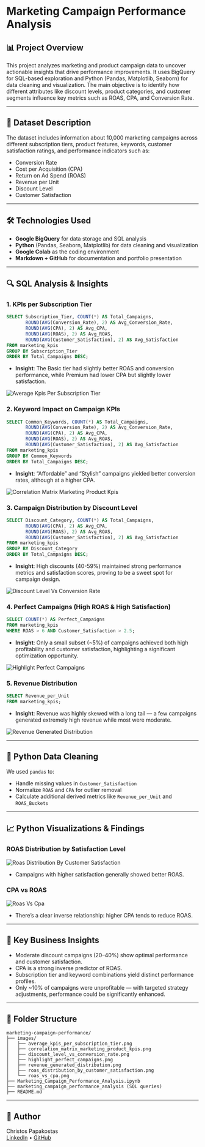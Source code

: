 
# Marketing Campaign Performance Analysis

## 📊 Project Overview

This project analyzes marketing and product campaign data to uncover actionable insights that drive performance improvements. It uses BigQuery for SQL-based exploration and Python (Pandas, Matplotlib, Seaborn) for data cleaning and visualization. The main objective is to identify how different attributes like discount levels, product categories, and customer segments influence key metrics such as ROAS, CPA, and Conversion Rate.

---

## 🧮 Dataset Description

The dataset includes information about 10,000 marketing campaigns across different subscription tiers, product features, keywords, customer satisfaction ratings, and performance indicators such as:

- Conversion Rate
- Cost per Acquisition (CPA)
- Return on Ad Spend (ROAS)
- Revenue per Unit
- Discount Level
- Customer Satisfaction

---

## 🛠️ Technologies Used

- **Google BigQuery** for data storage and SQL analysis
- **Python** (Pandas, Seaborn, Matplotlib) for data cleaning and visualization
- **Google Colab** as the coding environment
- **Markdown + GitHub** for documentation and portfolio presentation

---

## 🔍 SQL Analysis & Insights

### 1. KPIs per Subscription Tier
```sql
SELECT Subscription_Tier, COUNT(*) AS Total_Campaigns,
       ROUND(AVG(Conversion_Rate), 2) AS Avg_Conversion_Rate,
       ROUND(AVG(CPA), 2) AS Avg_CPA,
       ROUND(AVG(ROAS), 2) AS Avg_ROAS,
       ROUND(AVG(Customer_Satisfaction), 2) AS Avg_Satisfaction
FROM marketing_kpis
GROUP BY Subscription_Tier
ORDER BY Total_Campaigns DESC;
```
- **Insight**: The Basic tier had slightly better ROAS and conversion performance, while Premium had lower CPA but slightly lower satisfaction.

![Average Kpis Per Subscription Tier](images/average_kpis_per_subscription_tier.png)

### 2. Keyword Impact on Campaign KPIs
```sql
SELECT Common_Keywords, COUNT(*) AS Total_Campaigns,
       ROUND(AVG(Conversion_Rate), 2) AS Avg_Conversion_Rate,
       ROUND(AVG(CPA), 2) AS Avg_CPA,
       ROUND(AVG(ROAS), 2) AS Avg_ROAS,
       ROUND(AVG(Customer_Satisfaction), 2) AS Avg_Satisfaction
FROM marketing_kpis
GROUP BY Common_Keywords
ORDER BY Total_Campaigns DESC;
```
- **Insight**: “Affordable” and “Stylish” campaigns yielded better conversion rates, although at a higher CPA.

![Correlation Matrix Marketing Product Kpis](images/correlation_matrix_marketing_product_kpis.png)

### 3. Campaign Distribution by Discount Level
```sql
SELECT Discount_Category, COUNT(*) AS Total_Campaigns,
       ROUND(AVG(CPA), 2) AS Avg_CPA,
       ROUND(AVG(ROAS), 2) AS Avg_ROAS,
       ROUND(AVG(Customer_Satisfaction), 2) AS Avg_Satisfaction
FROM marketing_kpis
GROUP BY Discount_Category
ORDER BY Total_Campaigns DESC;
```
- **Insight**: High discounts (40-59%) maintained strong performance metrics and satisfaction scores, proving to be a sweet spot for campaign design.

![Discount Level Vs Conversion Rate](images/discount_level_vs_conversion_rate.png)

### 4. Perfect Campaigns (High ROAS & High Satisfaction)
```sql
SELECT COUNT(*) AS Perfect_Campaigns
FROM marketing_kpis
WHERE ROAS > 6 AND Customer_Satisfaction > 2.5;
```
- **Insight**: Only a small subset (~5%) of campaigns achieved both high profitability and customer satisfaction, highlighting a significant optimization opportunity.

![Highlight Perfect Campaigns](images/highlight_perfect_campaigns.png)

### 5. Revenue Distribution
```sql
SELECT Revenue_per_Unit
FROM marketing_kpis;
```
- **Insight**: Revenue was highly skewed with a long tail — a few campaigns generated extremely high revenue while most were moderate.

![Revenue Generated Distribution](images/revenue_generated_distribution.png)

---

## 🧹 Python Data Cleaning

We used `pandas` to:

- Handle missing values in `Customer_Satisfaction`
- Normalize `ROAS` and `CPA` for outlier removal
- Calculate additional derived metrics like `Revenue_per_Unit` and `ROAS_Buckets`

---

## 📈 Python Visualizations & Findings

### ROAS Distribution by Satisfaction Level
![Roas Distribution By Customer Satisfaction](images/roas_distribution_by_customer_satisfaction.png)

- Campaigns with higher satisfaction generally showed better ROAS.

### CPA vs ROAS
![Roas Vs Cpa](images/roas_vs_cpa.png)

- There’s a clear inverse relationship: higher CPA tends to reduce ROAS.

---

## 🧠 Key Business Insights

- Moderate discount campaigns (20–40%) show optimal performance and customer satisfaction.
- CPA is a strong inverse predictor of ROAS.
- Subscription tier and keyword combinations yield distinct performance profiles.
- Only ~10% of campaigns were unprofitable — with targeted strategy adjustments, performance could be significantly enhanced.

---

## 📁 Folder Structure

```
marketing-campaign-performance/
├── images/
│   ├── average_kpis_per_subscription_tier.png
│   ├── correlation_matrix_marketing_product_kpis.png
│   ├── discount_level_vs_conversion_rate.png
│   ├── highlight_perfect_campaigns.png
│   ├── revenue_generated_distribution.png
│   ├── roas_distribution_by_customer_satisfaction.png
│   └── roas_vs_cpa.png
├── Marketing_Campaign_Performance_Analysis.ipynb
├── marketing_campaign_performance_analysis (SQL queries)
├── README.md
```

---

## 👤 Author

Christos Papakostas  
[LinkedIn](https://www.linkedin.com/in/christos-papakostas/) • [GitHub](https://github.com/xrpapak)

